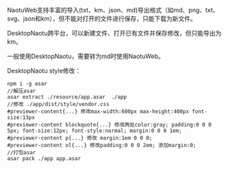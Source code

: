 NaotuWeb支持丰富的导入(txt、km、json、md)导出格式（如md、png、txt、svg、json和km），但不能对打开的文件进行保存，只能下载为新文件。

DesktopNaotu跨平台，可以新建文件、打开已有文件并保存修改，但只能导出为km。

一般使用DesktopNaotu，需要转为md时使用NaotuWeb。



DesktopNaotu style修改：

```
npm i -g asar
//解压asar
asar extract ./resource/app.asar  ./app
//修改 ./app/dist/style/vendor.css
#previewer-content{...} 修改max-width:600px max-height:400px font-size:13px
#previewer-content blockquote{...} 修改两处color:gray; padding:0 0 0 5px; font-size:12px; font-style:normal; margin:0 0 0 1em;
#previewer-content p{...} 修改 margin:1em 0 0 0;
#previewer-content ol{...} 修改padding:0 0 0 2em; 添加margin:0;
//打包asar
asar pack ./app app.asar
```

